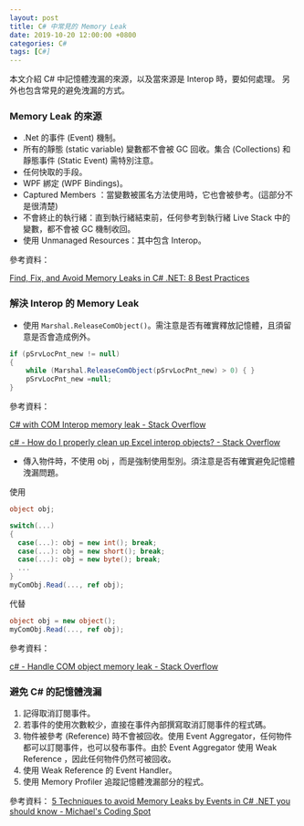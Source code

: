 ```yaml
---
layout: post
title: C# 中常見的 Memory Leak
date: 2019-10-20 12:00:00 +0800
categories: C#
tags: [C#]
---
```


本文介紹 C# 中記憶體洩漏的來源，以及當來源是 Interop 時，要如何處理。
另外也包含常見的避免洩漏的方式。

### Memory Leak 的來源

- .Net 的事件 (Event) 機制。
- 所有的靜態 (static variable) 變數都不會被 GC 回收。集合 (Collections) 和靜態事件 (Static Event) 需特別注意。
- 任何快取的手段。
- WPF 綁定 (WPF Bindings)。
- Captured Members ：當變數被匿名方法使用時，它也會被參考。(這部分不是很清楚)
- 不會終止的執行緒：直到執行緒結束前，任何參考到執行緒 Live Stack 中的變數，都不會被 GC 機制收回。
- 使用 Unmanaged Resources：其中包含 Interop。

參考資料：

[Find, Fix, and Avoid Memory Leaks in C# .NET: 8 Best Practices](https://michaelscodingspot.com/find-fix-and-avoid-memory-leaks-in-c-net-8-best-practices/)

### 解決 Interop 的 Memory Leak

- 使用 `Marshal.ReleaseComObject()`。需注意是否有確實釋放記憶體，且須留意是否會造成例外。
``` csharp
if (pSrvLocPnt_new != null)
{
    while (Marshal.ReleaseComObject(pSrvLocPnt_new) > 0) { }
    pSrvLocPnt_new =null;
}
```
參考資料：

[C# with COM Interop memory leak - Stack Overflow](https://stackoverflow.com/questions/24659012/c-sharp-with-com-interop-memory-leak)

[c# - How do I properly clean up Excel interop objects? - Stack Overflow](https://stackoverflow.com/questions/158706/how-do-i-properly-clean-up-excel-interop-objects/158752#158752)

- 傳入物件時，不使用 obj ，而是強制使用型別。須注意是否有確實避免記憶體洩漏問題。

使用
``` csharp
object obj;

switch(...)
{
  case(...): obj = new int(); break;
  case(...): obj = new short(); break;
  case(...): obj = new byte(); break;
  ...
}
myComObj.Read(..., ref obj);
```

代替
``` csharp
object obj = new object();
myComObj.Read(..., ref obj);
```

參考資料：

[c# - Handle COM object memory leak - Stack Overflow](https://stackoverflow.com/questions/26532071/handle-com-object-memory-leak)

### 避免 C# 的記憶體洩漏

1. 記得取消訂閱事件。
2. 若事件的使用次數較少，直接在事件內部撰寫取消訂閱事件的程式碼。
3. 物件被參考 (Reference) 時不會被回收。使用 Event Aggregator，任何物件都可以訂閱事件，也可以發布事件。由於 Event Aggregator 使用 Weak Reference ，因此任何物件仍然可被回收。
4. 使用 Weak Reference 的 Event Handler。
5. 使用 Memory Profiler 追蹤記憶體洩漏部分的程式。

參考資料：
[5 Techniques to avoid Memory Leaks by Events in C# .NET you should know - Michael's Coding Spot](https://michaelscodingspot.com/5-techniques-to-avoid-memory-leaks-by-events-in-c-net-you-should-know/)


